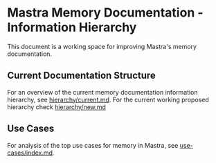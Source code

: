 # Mastra Memory Documentation - Information Hierarchy

This document is a working space for improving Mastra's memory documentation.

## Current Documentation Structure

For an overview of the current memory documentation information hierarchy, see [hierarchy/current.md](./hierarchy/current.md). For the current working proposed hierarchy check [hierarchy/new.md](./hierarchy/new.md)

## Use Cases

For analysis of the top use cases for memory in Mastra, see [use-cases/index.md](./use-cases/index.md).


